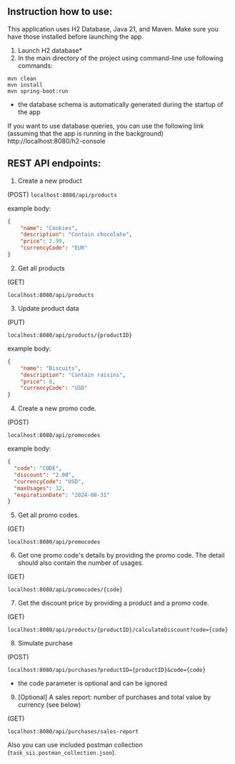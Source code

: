 ## Instruction how to use:
This application uses H2 Database, Java 21, and Maven. Make sure you have those installed before launching the app.

1. Launch H2 database*
2. In the main directory of the project using command-line use following commands:
```
mvn clean
mvn install
mvn spring-boot:run
```
* the database schema is automatically generated during the startup of the app

If you want to use database queries, you can use the following link (assuming that the app is running in the background)
http://localhost:8080/h2-console

## REST API endpoints:

1. Create a new product

(POST)
```localhost:8080/api/products```

example body:

```json
{
    "name": "Cookies",
    "description": "Contain chocolate",
    "price": 2.99,
    "currencyCode": "EUR"
}
```


2. Get all products

(GET)
```
localhost:8080/api/products
```

3. Update product data

(PUT)
```
localhost:8080/api/products/{productID}
```

example body:

```json
{
    "name": "Biscuits",
    "description": "Contain raisins",
    "price": 8,
    "currencyCode": "USD"
}
```

4. Create a new promo code.

(POST)
```
localhost:8080/api/promocodes
```

example body:

```json
{
  "code": "CODE",
  "discount": "2.00",
  "currencyCode": "USD",
  "maxUsages": 32,
  "expirationDate": "2024-08-31"
}
```

5. Get all promo codes.

(GET)
```
localhost:8080/api/promocodes
```

6. Get one promo code's details by providing the promo code. The detail should also contain the number of usages.

(GET)
```
localhost:8080/api/promocodes/{code}
```

7. Get the discount price by providing a product and a promo code.

(GET)
```
localhost:8080/api/products/{productID}/calculateDiscount?code={code}
```

8. Simulate purchase

(POST)
```
localhost:8080/api/purchases?productID={productID}&code={code}
```
* the code parameter is optional and can be ignored


9. [Optional] A sales report: number of purchases and total value by currency (see below)

(GET)
```
localhost:8080/api/purchases/sales-report
```

Also you can use included postman collection (`task_sii.postman_collection.json`).
